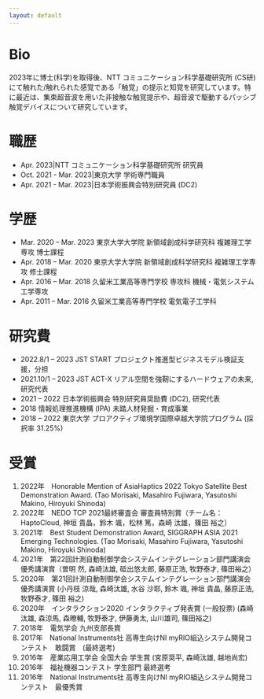 ```yaml
---
layout: default
---
```

# Bio 
2023年に博士(科学)を取得後、NTT コミュニケーション科学基礎研究所 (CS研)にて触れた/触れられた感覚である「触覚」の提示と知覚を研究しています。特に最近は、集束超音波を用いた非接触な触覚提示や、超音波で駆動するパッシブ触覚デバイスについて研究しています。

# 職歴
- Apr. 2023|NTT コミュニケーション科学基礎研究所 研究員
- Oct. 2021 - Mar. 2023|東京大学 学術専門職員
- Apr. 2021 - Mar. 2023|日本学術振興会特別研究員 (DC2)    

# 学歴
- Mar. 2020 – Mar. 2023 東京大学大学院 新領域創成科学研究科 複雑理工学専攻 博士課程
- Apr. 2018 – Mar. 2020 東京大学大学院 新領域創成科学研究科 複雑理工学専攻 修士課程
- Apr. 2016 – Mar. 2018 久留米工業高等専門学校 専攻科 機械・電気システム工学専攻
- Apr. 2011 – Mar. 2016 久留米工業高等専門学校 電気電子工学科 

# 研究費
- 2022.8/1 – 2023 JST START プロジェクト推進型ビジネスモデル検証支援，分担
- 2021.10/1 – 2023  JST ACT-X リアル空間を強靭にするハードウェアの未来, 研究代表
- 2021 – 2022       日本学術振興会 特別研究員奨励費 (DC2), 研究代表
- 2018              情報処理推進機構 (IPA) 未踏人材発掘・育成事業
- 2018 – 2022       東京大学 プロアクティブ環境学国際卓越大学院プログラム (採択率 31.25%)       

# 受賞
 1. 2022年　Honorable Mention of AsiaHaptics 2022 Tokyo Satellite Best Demonstration Award. (Tao Morisaki, Masahiro Fujiwara, Yasutoshi Makino, Hiroyuki Shinoda)
 1. 2022年　NEDO TCP 2021最終審査会 審査員特別賞（チーム名：HaptoCloud, 神垣 貴晶，鈴木 颯，松林 篤，森崎 汰雄，篠田 裕之）
 1. 2021年　Best Student Demonstration Award, SIGGRAPH ASIA 2021 Emerging Technologies. (Tao Morisaki, Masahiro Fujiwara, Yasutoshi Makino, Hiroyuki Shinoda)
 1. 2021年　第22回計測自動制御学会システムインテグレーション部門講演会優秀講演賞（曽明 然, 森崎汰雄, 砥出悠太郎, 藤原正浩, 牧野泰才, 篠田裕之）
 1. 2020年　第21回計測自動制御学会システムインテグレーション部門講演会優秀講演賞 (小丹枝 涼哉, 森崎汰雄, 水谷 沙耶, 鈴木 颯, 神垣 貴晶, 藤原正浩, 牧野泰才, 篠田 裕之)
 1. 2020年　インタラクション2020 インタラクティブ発表賞 (一般投票) (森崎汰雄, 森涼馬, 森暸輔, 牧野泰才, 伊藤勇太, 山川雄司, 篠田裕之)
 1. 2018年　電気学会 九州支部長賞
 1. 2017年　National Instruments社 高専生向けNI myRIO組込システム開発コンテスト　敢闘賞　(最終選考)
 1. 2016年　産業応用工学会 全国大会 学生賞 (宮原奨平, 森崎汰雄, 越地尚宏)
 1. 2016年　福祉機器コンテスト 学生部門 最終選考
 1. 2016年　National Instruments社 高専生向けNI myRIO組込システム開発コンテスト　最優秀賞
